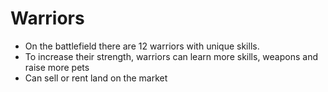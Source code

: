 # Warriors

* On the battlefield there are 12 warriors with unique skills.
* To increase their strength, warriors can learn more skills, weapons and raise more pets
* Can sell or rent land on the market
